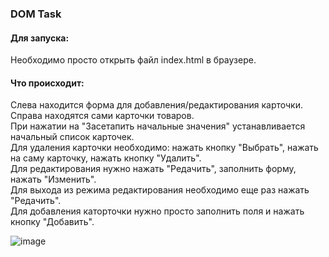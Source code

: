 ### DOM Task
#### Для запуска:
Необходимо просто открыть файл index.html в браузере.
#### Что происходит:
Слева находится форма для добавления/редактирования карточки.  
Справа находятся сами карточки товаров.  
При нажатии на "Засетапить начальные значения" устанавливается начальный список карточек.  
Для удаления карточки необходимо: нажать кнопку "Выбрать", нажать на саму карточку, нажать кнопку "Удалить".  
Для редактирования нужно нажать "Редачить", заполнить форму, нажать "Изменить".  
Для выхода из режима редактирования необходимо еще раз нажать "Редачить".  
Для добавления каторточки нужно просто заполнить поля и нажать кнопку "Добавить".

![image](https://github.com/petilia2002/FrontendCourse2023/assets/112577602/22202b05-4da2-4fb5-8497-6631ac077aab)
